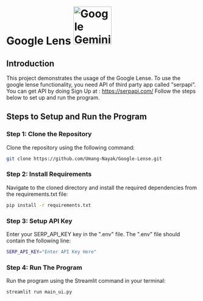 # Google Lens <img src="https://lh3.googleusercontent.com/H65Hxq0ooUCcwhoRGU-fwoXqrGS58mwa2vtr2ZfhGgJzMU0uYybOrZVBs8jydtR22TRC1k9XwDMD2xHB5BBU4IyXW7oH8PyCsq46uX6A42CmXP5GDZ2d" alt="Google Gemini" width="100"/>

## Introduction
This project demonstrates the usage of the Google Lense.
To use the google lense functionality, you need API of third party app called "serpapi".
You can get API by doing Sign Up at : https://serpapi.com/
Follow the steps below to set up and run the program.


## Steps to Setup and Run the Program

### Step 1: Clone the Repository
Clone the repository using the following command:
```bash
git clone https://github.com/Umang-Nayak/Google-Lense.git
```

### Step 2: Install Requirements
Navigate to the cloned directory and install the required dependencies from the requirements.txt file:
```bash
pip install -r requirements.txt
```

### Step 3: Setup API Key
Enter your SERP_API_KEY key in the ".env" file. 
The ".env" file should contain the following line:
```bash
SERP_API_KEY="Enter API Key Here"
```

### Step 4: Run The Program
Run the program using the Streamlit command in your terminal:
```bash
streamlit run main_ui.py
```
